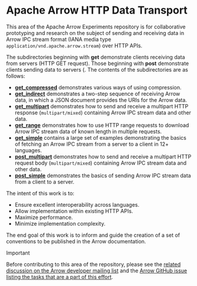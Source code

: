 <!---
  Licensed to the Apache Software Foundation (ASF) under one
  or more contributor license agreements.  See the NOTICE file
  distributed with this work for additional information
  regarding copyright ownership.  The ASF licenses this file
  to you under the Apache License, Version 2.0 (the
  "License"); you may not use this file except in compliance
  with the License.  You may obtain a copy of the License at

    http://www.apache.org/licenses/LICENSE-2.0

  Unless required by applicable law or agreed to in writing,
  software distributed under the License is distributed on an
  "AS IS" BASIS, WITHOUT WARRANTIES OR CONDITIONS OF ANY
  KIND, either express or implied.  See the License for the
  specific language governing permissions and limitations
  under the License.
-->

# Apache Arrow HTTP Data Transport

This area of the Apache Arrow Experiments repository is for collaborative prototyping and research on the subject of sending and receiving data in Arrow IPC stream format (IANA media type `application/vnd.apache.arrow.stream`) over HTTP APIs.

The subdirectories beginning with **get** demonstrate clients receiving data from servers (HTTP GET request). Those beginning with **post** demonstrate clients sending data to servers (. The contents of the subdirectories are as follows:
- **[get_compressed](get_compressed)** demonstrates various ways of using compression.
- **[get_indirect](get_indirect)** demonstrates a two-step sequence of receiving Arrow data, in which a JSON document provides the URIs for the Arrow data.
- **[get_multipart](get_multipart)** demonstrates how to send and receive a multipart HTTP response (`multipart/mixed`) containing Arrow IPC stream data and other data.
- **[get_range](get_range)** demonstrates how to use HTTP range requests to download Arrow IPC stream data of known length in multiple requests.
- **[get_simple](get_simple)** contains a large set of examples demonstrating the basics of fetching an Arrow IPC stream from a server to a client in 12+ languages.
- **[post_multipart](post_multipart)** demonstrates how to send and receive a multipart HTTP request body (`multipart/mixed`) containing Arrow IPC stream data and other data.
- **[post_simple](post_simple)** demonstrates the basics of sending Arrow IPC stream data from a client to a server.


The intent of this work is to:
- Ensure excellent interoperability across languages.
- Allow implementation within existing HTTP APIs.
- Maximize performance.
- Minimize implementation complexity.

The end goal of this work is to inform and guide the creation of a set of conventions to be published in the Arrow documentation.

> [!IMPORTANT]
> Before contributing to this area of the repository, please see the [related discussion on the Arrow developer mailing list](https://lists.apache.org/thread/vfz74gv1knnhjdkro47shzd1z5g5ggnf) and the [Arrow GitHub issue listing the tasks that are a part of this effort](https://github.com/apache/arrow/issues/40465).
